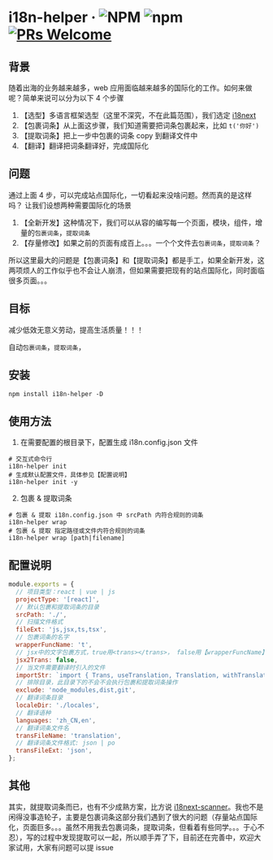 # i18n-helper · ![NPM](https://img.shields.io/github/license/wuqiang1985/i18n-helper) ![npm](https://img.shields.io/npm/dy/i18n-helper) [![PRs Welcome](https://img.shields.io/badge/PRs-welcome-brightgreen.svg?style=flat-square)](http://makeapullrequest.com)

## 背景

随着出海的业务越来越多，web 应用面临越来越多的国际化的工作。如何来做呢？简单来说可以分为以下 4 个步骤

1. 【选型】多语言框架选型（这里不深究，不在此篇范围），我们选定 [i18next](https://react.i18next.com/)
2. 【包裹词条】从上面这步骤，我们知道需要把词条包裹起来，比如 `t('你好')`
3. 【提取词条】把上一步中包裹的词条 copy 到翻译文件中
4. 【翻译】翻译把词条翻译好，完成国际化

## 问题

通过上面 4 步，可以完成站点国际化，一切看起来没啥问题。然而真的是这样吗？
让我们设想两种需要国际化的场景

1. 【全新开发】这种情况下，我们可以从容的编写每一个页面，模块，组件，增量的`包裹词条`，`提取词条`
2. 【存量修改】如果之前的页面有成百上。。。一个个文件去`包裹词条`，`提取词条`？

所以这里最大的问题是【包裹词条】和【提取词条】都是手工，如果全新开发，这两项烦人的工作似乎也不会让人崩溃，但如果需要把现有的站点国际化，同时面临很多页面。。。

## 目标

减少低效无意义劳动，提高生活质量！！！

自动`包裹词条`，`提取词条`，

## 安装

```shell
npm install i18n-helper -D
```

## 使用方法

1. 在需要配置的根目录下，配置生成 i18n.config.json 文件

```shell
# 交互式命令行
i18n-helper init
# 生成默认配置文件，具体参见【配置说明】
i18n-helper init -y
```

2. 包裹 & 提取词条

```shell
# 包裹 & 提取 i18n.config.json 中 srcPath 内符合规则的词条
i18n-helper wrap
# 包裹 & 提取 指定路径或文件内符合规则的词条
i18n-helper wrap [path|filename]
```

## 配置说明

```javascript
module.exports = {
  // 项目类型：react | vue | js
  projectType: '[react]',
  // 默认包裹和提取词条的目录
  srcPath: './',
  // 扫描文件格式
  fileExt: 'js,jsx,ts,tsx',
  // 包裹词条的名字
  wrapperFuncName: 't',
  // jsx中的文字包裹方式，true用<trans></trans>， false用【wrapperFuncName】的value包裹
  jsx2Trans: false,
  // 当文件需要翻译时引入的文件
  importStr: `import { Trans, useTranslation, Translation, withTranslation } from 'react-i18next';\n`,
  // 排除目录，此目录下的不会不会执行包裹和提取词条操作
  exclude: 'node_modules,dist,git',
  // 翻译词条目录
  localeDir: './locales',
  // 翻译语种
  languages: 'zh_CN,en',
  // 翻译词条文件名
  transFileName: 'translation',
  // 翻译词条文件格式: json | po
  transFileExt: 'json',
};
```

## 其他

其实，就提取词条而已，也有不少成熟方案，比方说 [i18next-scanner](https://github.com/i18next/i18next-scanner)。我也不是闲得没事造轮子，主要是包裹词条这部分我们遇到了很大的问题（存量站点国际化，页面巨多。。。虽然不用我去包裹词条，提取词条，但看着有些同学。。。于心不忍），写的过程中发现提取可以一起，所以顺手弄了下，目前还在完善中，欢迎大家试用，大家有问题可以提 issue
